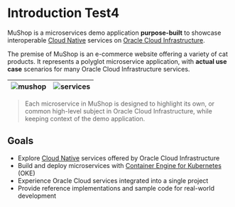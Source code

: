 # Introduction Test4

MuShop is a microservices demo application **purpose-built** to showcase
interoperable [Cloud Native](https://www.oracle.com/cloud/cloud-native/) services on
[Oracle Cloud Infrastructure](https://www.oracle.com/cloud/).

The premise of MuShop is an e-commerce website offering a variety of cat
products. It represents a polyglot microservice application, with **actual use case**
scenarios for many Oracle Cloud Infrastructure services.

| ![mushop](mushop.home.png "MuShop UI") | ![services](images/mushop.about.png "MuShop Services") |
| -- | -- |

> Each microservice in MuShop is designed to highlight its own, or common high-level
subject in Oracle Cloud Infrastructure, while keeping context of the demo application.

## Goals

- Explore [Cloud Native](#cloud-native) services offered by Oracle Cloud Infrastructure
- Build and deploy microservices with [Container Engine for Kubernetes](https://www.oracle.com/cloud/compute/container-engine-kubernetes.html) (OKE)
- Experience Oracle Cloud services integrated into a single project
- Provide reference implementations and sample code for real-world development

